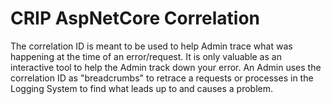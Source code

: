 # CRIP AspNetCore Correlation

The correlation ID is meant to be used to help Admin trace what was happening at the time of an error/request. It
is only valuable as an interactive tool to help the Admin track down your error. An Admin uses the correlation ID as
"breadcrumbs" to retrace a requests or processes in the Logging System to find what leads up to
and causes a problem.

